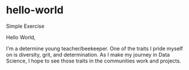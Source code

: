 # hello-world

Simple Exercise

Hello World,

I'm a determine young teacher/beekeeper. One of the traits I pride myself on is
diversity, grit, and determination. As I make my journey in Data Science, 
I hope to see those traits in the communities work and projects.
